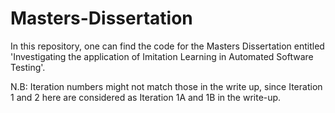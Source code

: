 # Masters-Dissertation
In this repository, one can find the code for the Masters Dissertation entitled 'Investigating the application of Imitation Learning in Automated Software Testing'.

N.B: Iteration numbers might not match those in the write up, since Iteration 1 and 2 here are considered as Iteration 1A and 1B in the write-up.
